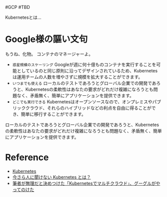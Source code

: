 #GCP #TBD

Kubernetesとは...

# Google様の謳い文句

もうね、化物。
コンテナのマネージャーよ。

- `惑星規模のスケーリング`
Googleが週に何十億ものコンテナを実行することを可能としているのと同じ原則に沿ってデザインされているため、Kubernetesは運用チームの人数を増やさずに規模を拡大することができます。
- `いつまでも使える`
ローカルのテストであろうとグローバル企業での開発であろうと、Kubernetesの柔軟性はあなたの要求がどれだけ複雑になろうとも問題なく、矛盾無く、簡単にアプリケーションを提供できます。
- `どこでも実行できる`
Kubernetesはオープンソースなので、オンプレミスやパブリッククラウド、それらのハイブリッドなどの利点を自由に得ることができ、簡単に移行することができます。

ローカルのテストであろうとグローバル企業での開発であろうと、Kubernetesの柔軟性はあなたの要求がどれだけ複雑になろうとも問題なく、矛盾無く、簡単にアプリケーションを提供できます。

# Reference

- [Kubernetes](https://kubernetes.io/ja/)
- [今さら人に聞けない Kubernetes とは？](https://qiita.com/MahoTakara/items/85096f8b2632c802ab22)
- [筆者が無理だと決めつけた「Kubernetesでマルチクラウド」、グーグルがやってのけた](https://xtech.nikkei.com/atcl/nxt/column/18/00692/072700034/)